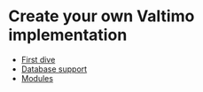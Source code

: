 # Create your own Valtimo implementation

* [First dive](first-dive/first-dive.md)
* [Database support](database-support.md)
* [Modules](modules/modules.md)
